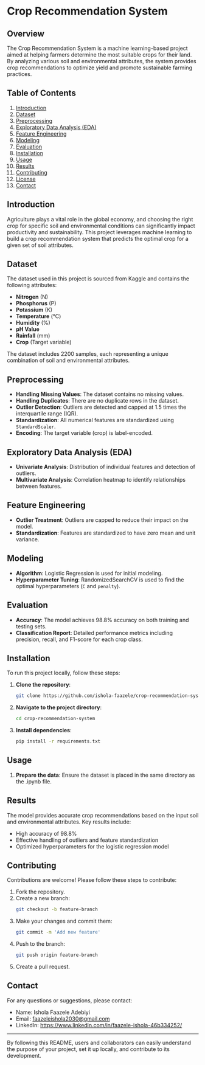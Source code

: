 # Crop Recommendation System

## Overview

The Crop Recommendation System is a machine learning-based project aimed at helping farmers determine the most suitable crops for their land. By analyzing various soil and environmental attributes, the system provides crop recommendations to optimize yield and promote sustainable farming practices.

## Table of Contents

1. [Introduction](#introduction)
2. [Dataset](#dataset)
3. [Preprocessing](#preprocessing)
4. [Exploratory Data Analysis (EDA)](#exploratory-data-analysis-eda)
5. [Feature Engineering](#feature-engineering)
6. [Modeling](#modeling)
7. [Evaluation](#evaluation)
8. [Installation](#installation)
9. [Usage](#usage)
10. [Results](#results)
11. [Contributing](#contributing)
12. [License](#license)
13. [Contact](#contact)

## Introduction

Agriculture plays a vital role in the global economy, and choosing the right crop for specific soil and environmental conditions can significantly impact productivity and sustainability. This project leverages machine learning to build a crop recommendation system that predicts the optimal crop for a given set of soil attributes.

## Dataset

The dataset used in this project is sourced from Kaggle and contains the following attributes:
- **Nitrogen** (N)
- **Phosphorus** (P)
- **Potassium** (K)
- **Temperature** (°C)
- **Humidity** (%)
- **pH Value**
- **Rainfall** (mm)
- **Crop** (Target variable)

The dataset includes 2200 samples, each representing a unique combination of soil and environmental attributes.

## Preprocessing

- **Handling Missing Values**: The dataset contains no missing values.
- **Handling Duplicates**: There are no duplicate rows in the dataset.
- **Outlier Detection**: Outliers are detected and capped at 1.5 times the interquartile range (IQR).
- **Standardization**: All numerical features are standardized using `StandardScaler`.
- **Encoding**: The target variable (crop) is label-encoded.

## Exploratory Data Analysis (EDA)

- **Univariate Analysis**: Distribution of individual features and detection of outliers.
- **Multivariate Analysis**: Correlation heatmap to identify relationships between features.

## Feature Engineering

- **Outlier Treatment**: Outliers are capped to reduce their impact on the model.
- **Standardization**: Features are standardized to have zero mean and unit variance.

## Modeling

- **Algorithm**: Logistic Regression is used for initial modeling.
- **Hyperparameter Tuning**: RandomizedSearchCV is used to find the optimal hyperparameters (`C` and `penalty`).

## Evaluation

- **Accuracy**: The model achieves 98.8% accuracy on both training and testing sets.
- **Classification Report**: Detailed performance metrics including precision, recall, and F1-score for each crop class.

## Installation

To run this project locally, follow these steps:

1. **Clone the repository**:
   ```bash
   git clone https://github.com/ishola-faazele/crop-recommendation-system.git
   ```
2. **Navigate to the project directory**:
   ```bash
   cd crop-recommendation-system
   ```
3. **Install dependencies**:
   ```bash
   pip install -r requirements.txt
   ```

## Usage

1. **Prepare the data**: Ensure the dataset is placed in the same directory as the .ipynb file.

## Results

The model provides accurate crop recommendations based on the input soil and environmental attributes. Key results include:
- High accuracy of 98.8%
- Effective handling of outliers and feature standardization
- Optimized hyperparameters for the logistic regression model

## Contributing

Contributions are welcome! Please follow these steps to contribute:

1. Fork the repository.
2. Create a new branch:
   ```bash
   git checkout -b feature-branch
   ```
3. Make your changes and commit them:
   ```bash
   git commit -m 'Add new feature'
   ```
4. Push to the branch:
   ```bash
   git push origin feature-branch
   ```
5. Create a pull request.

## Contact

For any questions or suggestions, please contact:

- Name: Ishola Faazele Adebiyi
- Email: faazeleishola2030@gmail.com
- LinkedIn: https://www.linkedin.com/in/faazele-ishola-46b334252/

---

By following this README, users and collaborators can easily understand the purpose of your project, set it up locally, and contribute to its development.
